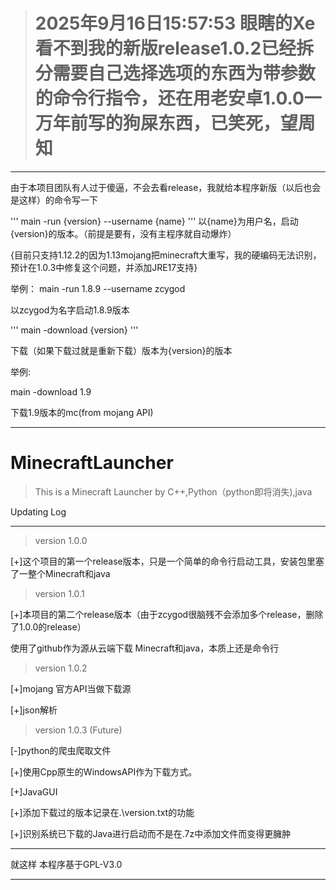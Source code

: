 > # 2025年9月16日15:57:53 眼瞎的Xe看不到我的新版release1.0.2已经拆分需要自己选择选项的东西为带参数的命令行指令，还在用老安卓1.0.0一万年前写的狗屎东西，已笑死，望周知

------
由于本项目团队有人过于傻逼，不会去看release，我就给本程序新版（以后也会是这样）的命令写一下

'''
main -run {version} --username {name}
'''
以{name}为用户名，启动{version}的版本。（前提是要有，没有主程序就自动爆炸）

{目前只支持1.12.2的因为1.13mojang把minecraft大重写，我的硬编码无法识别，预计在1.0.3中修复这个问题，并添加JRE17支持}

举例： main -run 1.8.9 --username zcygod

以zcygod为名字启动1.8.9版本

'''
main -download {version}
'''

下载（如果下载过就是重新下载）版本为{version}的版本

举例:

main -download 1.9

下载1.9版本的mc(from mojang API)



------


# MinecraftLauncher
> This is a Minecraft Launcher by C++,Python（python即将消失),java

Updating Log

------
> version 1.0.0

[+]这个项目的第一个release版本，只是一个简单的命令行启动工具，安装包里塞了一整个Minecraft和java

> version 1.0.1

[+]本项目的第二个release版本（由于zcygod很脑残不会添加多个release，删除了1.0.0的release）

使用了github作为源从云端下载 Minecraft和java，本质上还是命令行

> version 1.0.2

[+]mojang 官方API当做下载源

[+]json解析

> version 1.0.3 (Future)
 
[-]python的爬虫爬取文件

[+]使用Cpp原生的WindowsAPI作为下载方式。

[+]JavaGUI

[+]添加下载过的版本记录在.\version.txt的功能

[+]识别系统已下载的Java进行启动而不是在.7z中添加文件而变得更臃肿

-------
就这样
本程序基于GPL-V3.0

-----

